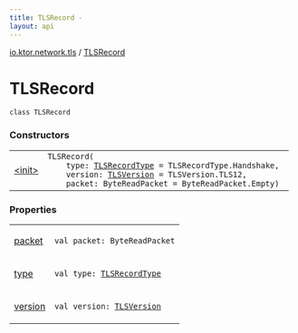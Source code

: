 ```yaml
---
title: TLSRecord - 
layout: api
---
```


<div class='api-docs-breadcrumbs'><a href="../index.html">io.ktor.network.tls</a> / <a href="./index.html">TLSRecord</a></div>

# TLSRecord

<div class="signature"><code><span class="keyword">class </span><span class="identifier">TLSRecord</span></code></div>

### Constructors

<table class="api-docs-table">
<tbody>
<tr>
<td markdown="1">

<a href="-init-.html">&lt;init&gt;</a>


</td>
<td markdown="1">
<div class="signature"><code><span class="identifier">TLSRecord</span><span class="symbol">(</span><br/>&nbsp;&nbsp;&nbsp;&nbsp;<span class="parameterName" id="io.ktor.network.tls.TLSRecord$<init>(io.ktor.network.tls.TLSRecordType, io.ktor.network.tls.TLSVersion, kotlinx.io.core.ByteReadPacket)/type">type</span><span class="symbol">:</span>&nbsp;<a href="../-t-l-s-record-type/index.html"><span class="identifier">TLSRecordType</span></a>&nbsp;<span class="symbol">=</span>&nbsp;TLSRecordType.Handshake<span class="symbol">, </span><br/>&nbsp;&nbsp;&nbsp;&nbsp;<span class="parameterName" id="io.ktor.network.tls.TLSRecord$<init>(io.ktor.network.tls.TLSRecordType, io.ktor.network.tls.TLSVersion, kotlinx.io.core.ByteReadPacket)/version">version</span><span class="symbol">:</span>&nbsp;<a href="../-t-l-s-version/index.html"><span class="identifier">TLSVersion</span></a>&nbsp;<span class="symbol">=</span>&nbsp;TLSVersion.TLS12<span class="symbol">, </span><br/>&nbsp;&nbsp;&nbsp;&nbsp;<span class="parameterName" id="io.ktor.network.tls.TLSRecord$<init>(io.ktor.network.tls.TLSRecordType, io.ktor.network.tls.TLSVersion, kotlinx.io.core.ByteReadPacket)/packet">packet</span><span class="symbol">:</span>&nbsp;<span class="identifier">ByteReadPacket</span>&nbsp;<span class="symbol">=</span>&nbsp;ByteReadPacket.Empty<span class="symbol">)</span></code></div>

</td>
</tr>
</tbody>
</table>

### Properties

<table class="api-docs-table">
<tbody>
<tr>
<td markdown="1">

<a href="packet.html">packet</a>


</td>
<td markdown="1">
<div class="signature"><code><span class="keyword">val </span><span class="identifier">packet</span><span class="symbol">: </span><span class="identifier">ByteReadPacket</span></code></div>

</td>
</tr>
<tr>
<td markdown="1">

<a href="type.html">type</a>


</td>
<td markdown="1">
<div class="signature"><code><span class="keyword">val </span><span class="identifier">type</span><span class="symbol">: </span><a href="../-t-l-s-record-type/index.html"><span class="identifier">TLSRecordType</span></a></code></div>

</td>
</tr>
<tr>
<td markdown="1">

<a href="version.html">version</a>


</td>
<td markdown="1">
<div class="signature"><code><span class="keyword">val </span><span class="identifier">version</span><span class="symbol">: </span><a href="../-t-l-s-version/index.html"><span class="identifier">TLSVersion</span></a></code></div>

</td>
</tr>
</tbody>
</table>

